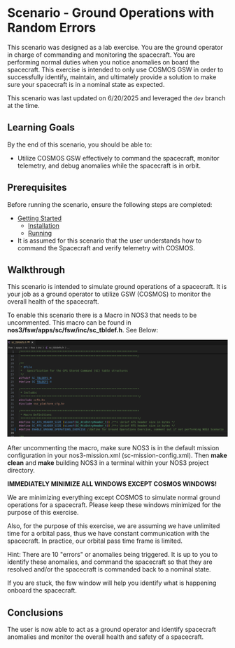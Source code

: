 # Scenario - Ground Operations with Random Errors

This scenario was designed as a lab exercise. You are the ground operator in charge of commanding and monitoring the spacecraft. You are performing normal duties when you notice anomalies on board the spacecraft. This exercise is intended to only use COSMOS GSW in order to successfully identify, maintain, and ultimately provide a solution to make sure your spacecraft is in a nominal state as expected. 

This scenario was last updated on 6/20/2025 and leveraged the `dev` branch at the time.

## Learning Goals

By the end of this scenario, you should be able to:
* Utilize COSMOS GSW effectively to command the spacecraft, monitor telemetry, and debug anomalies while the spacecraft is in orbit.

## Prerequisites

Before running the scenario, ensure the following steps are completed:
* [Getting Started](./Getting_Started.md)
  * [Installation](./Getting_Started.md#installation)
  * [Running](./Getting_Started.md#running)
* It is assumed for this scenario that the user understands how to command the Spacecraft and verify telemetry with COSMOS.

## Walkthrough
This scenario is intended to simulate ground operations of a spacecraft. It is your job as a ground operator to utilize GSW (COSMOS) to monitor the overall health of the spacecraft. 

To enable this scenario there is a Macro in NOS3 that needs to be uncommented. This macro can be found in **nos3/fsw/apps/sc/fsw/inc/sc_tbldef.h**. See Below:

![Macro_Ground_Operations_Exercise](./_static/scenario_random_errors/ground_operations_macro.png)

After uncommenting the macro, make sure NOS3 is in the default mission configuration in your nos3-mission.xml (sc-mission-config.xml). Then **make clean** and **make** building NOS3 in a terminal within your NOS3 project directory.

**IMMEDIATELY MINIMIZE ALL WINDOWS EXCEPT COSMOS WINDOWS!**

We are minimizing everything except COSMOS to simulate normal ground operations for a spacecraft. Please keep these windows minimized for the purpose of this exercise. 

Also, for the purpose of this exercise, we are assuming we have unlimited time for a orbital pass, thus we have constant communication with the spacecraft. In practice, our orbital pass time frame is limited.

Hint: There are 10 "errors" or anomalies being triggered. It is up to you to identify these anomalies, and command the spacecraft so that they are resolved and/or the spacecraft is commanded back to a nominal state.

If you are stuck, the fsw window will help you identify what is happening onboard the spacecraft.

## Conclusions

The user is now able to act as a ground operator and identify spacecraft anomalies and monitor the overall health and safety of a spacecraft.


